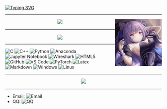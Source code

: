 [![Typing SVG](https://readme-typing-svg.demolab.com?font=Fira+Code&pause=200&color=F9CCE2&background=FFFFFF00&multiline=true&width=800&height=95&lines=Hi+there%2C+I'm+Schwi)](https://git.io/typing-svg)

---

<img width="30%" align="right" alt="Github" src="bailan.jpg" />

<div align="center"> <img src="https://metrics.lecoq.io/Schwi201304?template=classic&config.timezone=Asia%2FShanghai"> </div>


---
<p align="center">
<img align="center" src="https://github-readme-stats.vercel.app/api/top-langs/?username=Schwi201304&layout=compact&langs_count=8%20Notebook&theme=dark" >
</p> 

---
![C](https://img.shields.io/badge/C-ef4136?style=flat&logo=C&logoColor=white)
![C++](https://img.shields.io/badge/-C++-00599C?style=flat&logo=cplusplus)
![Python](https://img.shields.io/badge/Python-3776AB?style=flat&logo=Python&logoColor=white)
![Anaconda](https://img.shields.io/badge/Anaconda-00DB00?style=flat&logo=anaconda&logoColor=white)
![Jupyter Notebook](https://img.shields.io/badge/Jupyter_Notebook%20-%23F37626?style=flat&logo=Jupyter&logoColor=white)
![Wireshark](https://img.shields.io/badge/Wireshark-0072E3?style=flat&logo=wireshark&logoColor=ffffff)
![HTML5](https://img.shields.io/badge/-HTML5-%23E44D27?style=flat&logo=html5&logoColor=ffffff)
![GitHub](https://img.shields.io/badge/-GitHub-181717?style=flat&logo=github)
![VS Code](http://img.shields.io/badge/-VS%20Code-007ACC?style=flat&logo=visual-studio-code&logoColor=ffffff)
![PyTorch](http://img.shields.io/badge/PyTorch-f58220?style=flat&logo=pytorch&logoColor=ffffff)
![Latex](https://img.shields.io/badge/Latex-black?style=flat&logo=latex&logoColor=white)
![Markdown](https://img.shields.io/badge/-Markdown-333333?style=flat&logo=markdown)
![Windows](https://img.shields.io/badge/Windows-0078D6?style=flat-square&logo=windows&logoColor=white)
![Linux](https://img.shields.io/badge/Linux-FCC624?style=style=flat-square&logo=linux&logoColor=black)

---
<div align="center"><img src="https://cdn.jsdelivr.net/gh/Schwi201304/Schwi201304/assets/github-contribution-grid-snake.svg" /></div>

---
- Email: ![Email](https://img.shields.io/badge/-oyq201304%40gmail.com-yellow?style=flat-square&logo=gmail&logoColor=white)
- QQ: ![QQ](https://img.shields.io/badge/-2091669844-blue?style=flat-square&logo=tencentqq&logoColor=white)
